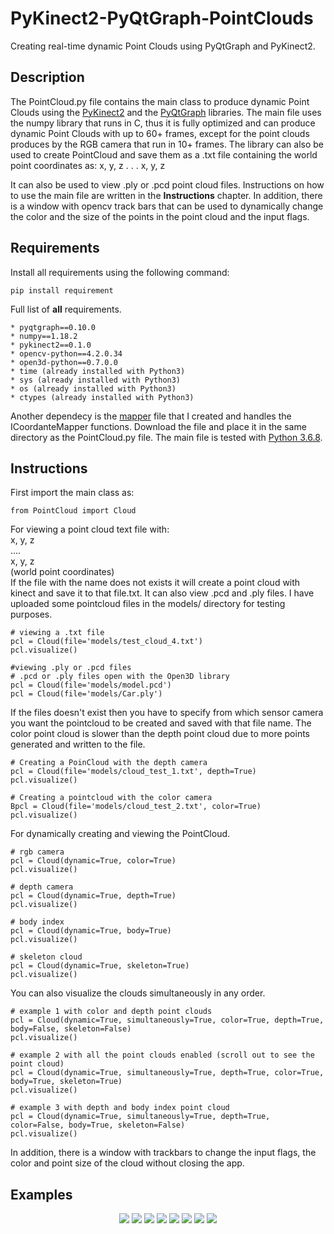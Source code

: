 # PyKinect2-PyQtGraph-PointClouds
Creating real-time dynamic Point Clouds using PyQtGraph and PyKinect2.

## Description
The PointCloud.py file contains the main class to produce dynamic Point Clouds using the [PyKinect2](https://github.com/Kinect/PyKinect2) and the [PyQtGraph](https://github.com/pyqtgraph/pyqtgraph) libraries.
The main file uses the numpy library that runs in C, thus it is fully optimized and can produce dynamic Point Clouds with up to 60+ frames, except for the point clouds produces by the RGB camera that run in 10+ frames.
The library can also be used to create PointCloud and save them as a .txt file containing the world point coordinates as: 
x, y, z
   .
   .
   .
x, y, z

It can also be used to view .ply or .pcd point cloud files. Instructions on how to use the main file are written in the **Instructions** chapter.
In addition, there is a window with opencv track bars that can be used to dynamically change the color and the size of the points in the point cloud and the input flags.

## Requirements
Install all requirements using the following command:
```
pip install requirement
```
Full list of **all** requirements.
```
* pyqtgraph==0.10.0
* numpy==1.18.2
* pykinect2==0.1.0
* opencv-python==4.2.0.34
* open3d-python==0.7.0.0
* time (already installed with Python3)
* sys (already installed with Python3)
* os (already installed with Python3)
* ctypes (already installed with Python3)
```
Another dependecy is the [mapper](https://github.com/KonstantinosAng/PyKinect2-Mapper-Functions) file that I created and handles the ICoordanteMapper functions. Download the file and place it in the same directory as the PointCloud.py file. The main file is tested with [Python 3.6.8](https://www.python.org/downloads/release/python-368/).

## Instructions
First import the main class as:
```
from PointCloud import Cloud
```
For viewing a point cloud text file with:                                              
    x, y, z                                                                            
    ....                                                                               
    x, y, z                                                                            
(world point coordinates)                                                              
If the file with the name does not exists it will create a point cloud with kinect and save it to that file.txt. It can also view .pcd and .ply files. I have uploaded some pointcloud files in the models/ directory for testing purposes.
```
# viewing a .txt file
pcl = Cloud(file='models/test_cloud_4.txt')
pcl.visualize()

#viewing .ply or .pcd files
# .pcd or .ply files open with the Open3D library
pcl = Cloud(file='models/model.pcd')
pcl = Cloud(file='models/Car.ply')
```
If the files doesn't exist then you have to specify from which sensor camera you want the pointcloud to be created and saved with that file name.
The color point cloud is slower than the depth point cloud due to more points generated and written to the file.
```
# Creating a PoinCloud with the depth camera
pcl = Cloud(file='models/cloud_test_1.txt', depth=True)
pcl.visualize()

# Creating a pointcloud with the color camera
Bpcl = Cloud(file='models/cloud_test_2.txt', color=True)
pcl.visualize()
```
For dynamically creating and viewing the PointCloud.
```
# rgb camera
pcl = Cloud(dynamic=True, color=True)
pcl.visualize()

# depth camera
pcl = Cloud(dynamic=True, depth=True)
pcl.visualize()

# body index
pcl = Cloud(dynamic=True, body=True)
pcl.visualize()

# skeleton cloud
pcl = Cloud(dynamic=True, skeleton=True)
pcl.visualize()
```
You can also visualize the clouds simultaneously in any order.
```
# example 1 with color and depth point clouds
pcl = Cloud(dynamic=True, simultaneously=True, color=True, depth=True, body=False, skeleton=False)
pcl.visualize()

# example 2 with all the point clouds enabled (scroll out to see the point cloud)
pcl = Cloud(dynamic=True, simultaneously=True, depth=True, color=True, body=True, skeleton=True)
pcl.visualize()

# example 3 with depth and body index point cloud
pcl = Cloud(dynamic=True, simultaneously=True, depth=True, color=False, body=True, skeleton=False)
pcl.visualize()
```

In addition, there is a window with trackbars to change the input flags, the color and point size of the cloud without closing the app.

## Examples
<p align="center">
<img src="img/image_1.png"/>
<img src="img/image_2.png"/>
<img src="img/image_3.png"/>
<img src="img/image_4.png"/>
<img src="img/image_5.png"/>
<img src="img/image_6.png"/>
<img src="img/image_7.png"/>
<img src="img/image_8.png"/>
</p>
